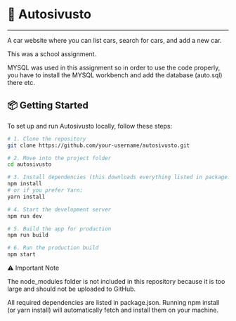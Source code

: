# 🚗 Autosivusto

---
A car website where you can list cars, search for cars, and add a new car.

This was a school assignment.

MYSQL was used in this assignment so in order to use the code properly, you have to install the MYSQL workbench and add the database (auto.sql) there etc.

## 📦 Getting Started

To set up and run Autosivusto locally, follow these steps:

```bash
# 1. Clone the repository
git clone https://github.com/your-username/autosivusto.git

# 2. Move into the project folder
cd autosivusto

# 3. Install dependencies (this downloads everything listed in package.json)
npm install
# or if you prefer Yarn:
yarn install

# 4. Start the development server
npm run dev

# 5. Build the app for production
npm run build

# 6. Run the production build
npm start

````
⚠️ Important Note

The node_modules folder is not included in this repository because it is too large and should not be uploaded to GitHub.

All required dependencies are listed in package.json.
Running npm install (or yarn install) will automatically fetch and install them on your machine.

